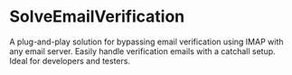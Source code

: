 # SolveEmailVerification
A plug-and-play solution for bypassing email verification using IMAP with any email server. Easily handle verification emails with a catchall setup. Ideal for developers and testers.
